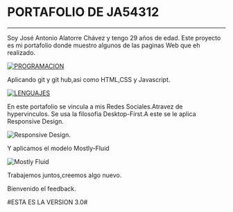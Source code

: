 # PORTAFOLIO DE JA54312

------------


Soy José Antonio Alatorre Chávez y tengo 29 años de edad.
Este proyecto es mi portafolio donde muestro algunos de las paginas Web que eh realizado.



[![PROGRAMACION](https://www.oowlish.com/wp-content/uploads/2018/03/frontend.png "PROGRAMACION")](http://https://www.oowlish.com/2019/05/20/front-end-designer/ "PROGRAMACION")

 Aplicando git y git hub,asi como HTML,CSS y Javascript.

[![LENGUAJES](https://www.toughlex.com/wp-content/uploads/2017/02/frontend-logo-featured-image-2.png "LENGUAJES")](http://https://www.toughlex.com/technologies/client-side/ "LENGUAJES")

En este portafolio se vincula a mis Redes Sociales.Atravez de hypervinculos.
Se usa la filosofia Desktop-First.A este se le aplica Responsive Design.

![Responsive Design.](https://www.proqsolutions.com/wp-content/uploads/2015/01/Responsive-Design1.jpg "Responsive Design.")

Y aplicamos el modelo Mostly-Fluid

![Mostly Fluid](https://lh3.googleusercontent.com/proxy/_sizqefdb0acr8SdVLNgB8TiSNBH4HkgD1B9XfRIjl99zx9AuzEDFFENsoKSL9-Cl7kCfvo8rqO1-H1kw3TdeHBG3y20DX_fGiKtsY0AUxOFXq1r3yEiBBJZ1V6M "Mostly Fluid")

Trabajemos juntos,creemos algo nuevo.

Bienvenido el feedback.

#ESTA ES LA VERSION 3.0#